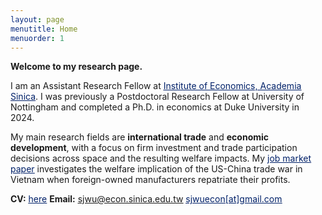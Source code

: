 ```yaml
---
layout: page
menutitle: Home
menuorder: 1
---
```


**Welcome to my research page.**

I am an Assistant Research Fellow at <a href="https://www.econ.sinica.edu.tw/members/093cf075-9d1f-4293-bcdd-534358b8c47f?page_id=45" target="_blank"><span style="color:#012169"><u>Institute of Economics, Academia Sinica</u></span></a>. I was previously a Postdoctoral Research Fellow at University of Nottingham and completed a Ph.D. in economics at Duke University in 2024.

My main research fields are **international trade** and **economic development**, with a focus on firm investment and trade participation decisions across space and the resulting welfare impacts. My <a href="https://sungjuwu.github.io/documents/JMP_sungjuwu.pdf" target="_blank"><span style="color:#012169"><u>job market paper</u></span></a> investigates the welfare implication of the US-China trade war in Vietnam when foreign-owned manufacturers repatriate their profits.

**CV:** <a href="https://sungjuwu.github.io/documents/CV_sungjuwu.pdf" target="_blank"><span style="color:#012169"><u>here</u></span></a> 
**Email:**  <a href = "mailto: sjwu@econ.sinica.edu.tw"><span style="color:#012169"><u>sjwu@econ.sinica.edu.tw</u></span></a>
        <a href = "mailto: sjwuecon@gmail.com"><span style="color:#012169"><u>sjwuecon[at]gmail.com</u></span></a>
